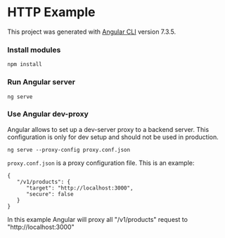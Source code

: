 # HTTP Example

This project was generated with [Angular CLI](https://github.com/angular/angular-cli) version 7.3.5.

### Install modules
```
npm install
```
### Run Angular server
```
ng serve
```
### Use Angular dev-proxy
Angular allows to set up a dev-server proxy to a backend server. This configuration is only for dev setup and should not be used in production.
```
ng serve --proxy-config proxy.conf.json
```
`proxy.conf.json` is a proxy configuration file. 
This is an example:
```
{
   "/v1/products": {
      "target": "http://localhost:3000",
      "secure": false
   }
}
```
In this example Angular will proxy all "/v1/products" request to "http://localhost:3000"

